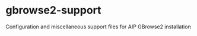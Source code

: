 gbrowse2-support
================

Configuration and miscellaneous support files for AIP GBrowse2 installation
